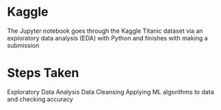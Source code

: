 # Kaggle

The Jupyter notebook goes through the Kaggle Titanic dataset via an exploratory data analysis (EDA) with Python and finishes with making a submission


# Steps Taken
Exploratory Data Analysis
Data Cleansing
Applying ML algorithms to data and checking accuracy
